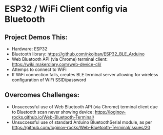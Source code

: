 # ESP32 / WiFi Client config via Bluetooth

##  Project Demos This:
* Hardware: ESP32
* Bluetooth library: https://github.com/nkolban/ESP32_BLE_Arduino
* Web Bluetooth API (via Chrome) terminal client: https://wiki.makerdiary.com/web-device-cli/
* Attemps to connect to WiFi
* If WiFi connection fails, creates BLE terminal server allowing for wireless configuration of WiFi SSID/password

##  Overcomes Challenges:
* Unsuccessful use of Web Bluetooth API (via Chrome) terminal client due to Bluetooth scan never showing device: https://loginov-rocks.github.io/Web-Bluetooth-Terminal/
* Unsuccessful use of standard Arduino BluetoothSerial module, as per https://github.com/loginov-rocks/Web-Bluetooth-Terminal/issues/20
